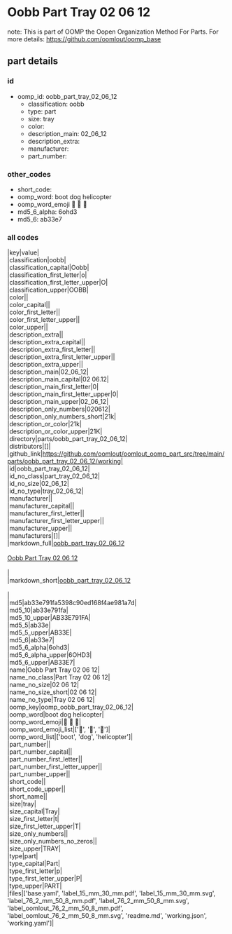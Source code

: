 # Oobb Part Tray 02 06 12  

note: This is part of OOMP the Oopen Organization Method For Parts. For more details: https://github.com/oomlout/oomp_base

##  part details





### id
* oomp_id: oobb_part_tray_02_06_12
  * classification: oobb
  * type: part
  * size: tray
  * color: 
  * description_main: 02_06_12
  * description_extra: 
  * manufacturer: 
  * part_number: 

### other_codes
* short_code: 
* oomp_word: boot dog helicopter
* oomp_word_emoji :boot: :dog: :helicopter:
* md5_6_alpha: 6ohd3
* md5_6: ab33e7

### all codes 
|key|value|  
|classification|oobb|  
|classification_capital|Oobb|  
|classification_first_letter|o|  
|classification_first_letter_upper|O|  
|classification_upper|OOBB|  
|color||  
|color_capital||  
|color_first_letter||  
|color_first_letter_upper||  
|color_upper||  
|description_extra||  
|description_extra_capital||  
|description_extra_first_letter||  
|description_extra_first_letter_upper||  
|description_extra_upper||  
|description_main|02_06_12|  
|description_main_capital|02 06.12|  
|description_main_first_letter|0|  
|description_main_first_letter_upper|0|  
|description_main_upper|02_06_12|  
|description_only_numbers|020612|  
|description_only_numbers_short|21k|  
|description_or_color|21k|  
|description_or_color_upper|21K|  
|directory|parts/oobb_part_tray_02_06_12|  
|distributors|[]|  
|github_link|https://github.com/oomlout/oomlout_oomp_part_src/tree/main/parts/oobb_part_tray_02_06_12/working|  
|id|oobb_part_tray_02_06_12|  
|id_no_class|part_tray_02_06_12|  
|id_no_size|02_06_12|  
|id_no_type|tray_02_06_12|  
|manufacturer||  
|manufacturer_capital||  
|manufacturer_first_letter||  
|manufacturer_first_letter_upper||  
|manufacturer_upper||  
|manufacturers|[]|  
|markdown_full|[oobb_part_tray_02_06_12](https://github.com/oomlout/oomlout_oomp_part_src/tree/main/parts/oobb_part_tray_02_06_12/working)<br>[](https://github.com/oomlout/oomlout_oomp_part_src/tree/main/parts/oobb_part_tray_02_06_12/working)<br>[Oobb Part Tray 02 06 12](https://github.com/oomlout/oomlout_oomp_part_src/tree/main/parts/oobb_part_tray_02_06_12/working)<br><br>|  
|markdown_short|[oobb_part_tray_02_06_12](https://github.com/oomlout/oomlout_oomp_part_src/tree/main/parts/oobb_part_tray_02_06_12/working)<br><br>|  
|md5|ab33e791fa5398c90ed168f4ae981a7d|  
|md5_10|ab33e791fa|  
|md5_10_upper|AB33E791FA|  
|md5_5|ab33e|  
|md5_5_upper|AB33E|  
|md5_6|ab33e7|  
|md5_6_alpha|6ohd3|  
|md5_6_alpha_upper|6OHD3|  
|md5_6_upper|AB33E7|  
|name|Oobb Part Tray 02 06 12|  
|name_no_class|Part Tray 02 06 12|  
|name_no_size|02 06 12|  
|name_no_size_short|02 06 12|  
|name_no_type|Tray 02 06 12|  
|oomp_key|oomp_oobb_part_tray_02_06_12|  
|oomp_word|boot dog helicopter|  
|oomp_word_emoji|:boot: :dog: :helicopter:|  
|oomp_word_emoji_list|[':boot:', ':dog:', ':helicopter:']|  
|oomp_word_list|['boot', 'dog', 'helicopter']|  
|part_number||  
|part_number_capital||  
|part_number_first_letter||  
|part_number_first_letter_upper||  
|part_number_upper||  
|short_code||  
|short_code_upper||  
|short_name||  
|size|tray|  
|size_capital|Tray|  
|size_first_letter|t|  
|size_first_letter_upper|T|  
|size_only_numbers||  
|size_only_numbers_no_zeros||  
|size_upper|TRAY|  
|type|part|  
|type_capital|Part|  
|type_first_letter|p|  
|type_first_letter_upper|P|  
|type_upper|PART|  
|files|['base.yaml', 'label_15_mm_30_mm.pdf', 'label_15_mm_30_mm.svg', 'label_76_2_mm_50_8_mm.pdf', 'label_76_2_mm_50_8_mm.svg', 'label_oomlout_76_2_mm_50_8_mm.pdf', 'label_oomlout_76_2_mm_50_8_mm.svg', 'readme.md', 'working.json', 'working.yaml']|  
